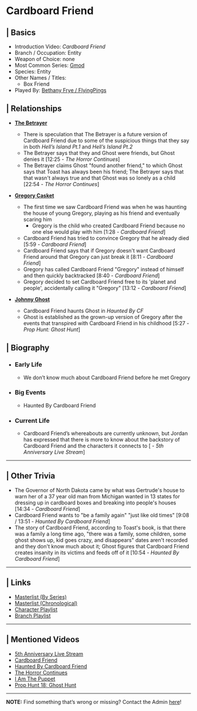 # Cardboard Friend  


## | Basics  
- Introduction Video: *Cardboard Friend*  
- Branch / Occupation: Entity  
- Weapon of Choice: none  
- Most Common Series: [Gmod](6.Series/Gmod.html)  
- Species: Entity  
- Other Names / Titles:   
  - Box Friend  
- Played By: [Bethany Frye / FlyingPings](3.Siblings/3.3.Bethany-Frye-FlyingPings.html)  


## | Relationships  
- [**The Betrayer**](5.Characters/One-Use_Uncommon.html)
  - There is speculation that The Betrayer is a future version of Cardboard Friend due to some of the suspicious things that they say in both *Hell’s Island Pt.1* and *Hell’s Island Pt.2*
   - The Betrayer says that they and Ghost were friends, but Ghost denies it \[12:25 - *The Horror Continues*]
   - The Betrayer claims Ghost "found another friend," to which Ghost says that Toast has always been his friend; The Betrayer says that that wasn't always true and that Ghost was so lonely as a child \[22:54 - *The Horror Continues*]

- [**Gregory Casket**](5.Characters/Gregory_Casket.html)  
  - The first time we saw Cardboard Friend was when he was haunting the house of young Gregory, playing as his friend and eventually scaring him
    - Gregory is the child who created Cardboard Friend because no one else would play with him \[1:28 - *Cardboard Friend*]
  - Cardboard Friend has tried to convince Gregory that he already died \[5:59 - *Cardboard Friend*]
  - Cardboard Friend says that if Gregory doesn't want Cardboard Friend around that Gregory can just break it \[8:11 - *Cardboard Friend*]
  - Gregory has called Cardboard Friend "Gregory" instead of himself and then quickly backtracked \[8:40 - *Cardboard Friend*]
  - Gregory decided to set Cardboard Friend free to its 'planet and people', accidentally calling it "Gregory" \[13:12 - *Cardboard Friend*]

- [**Johnny Ghost**](5.Characters/Johnny_Ghost.html)  
  - Cardboard Friend haunts Ghost in *Haunted By CF*
  - Ghost is established as the grown-up version of Gregory after the events that transpired with Cardboard Friend in his childhood \[5:27 - *Prop Hunt: Ghost Hunt*]


## | Biography  
- ### Early Life  
  - We don’t know much about Cardboard Friend before he met Gregory  
- ### Big Events  
  - Haunted By Cardboard Friend
- ### Current Life  
  - Cardboard Friend’s whereabouts are currently unknown, but Jordan has expressed that there is more to know about the backstory of Cardboard Friend and the characters it connects to \[ - *5th Anniversary Live Stream*]

----

## | Other Trivia  
- The Governor of North Dakota came by what was Gertrude's house to warn her of a 37 year old man from Michigan wanted in 13 states for dressing up in cardboard boxes and breaking into people's houses \[14:34 - *Cardboard Friend*]  
- Cardboard Friend wants to "be a family again" "just like old times" \[9:08 / 13:51 - *Haunted By Cardboard Friend*]   
- The story of Cardboard Friend, according to Toast's book, is that there was a family a long time ago, "there was a family, some children, some ghost shows up, kid goes crazy, and disappears" dates aren't recorded and they don't know much about it; Ghost figures that Cardboard Friend creates insanity in its victims and feeds off of it \[10:54 - *Haunted By Cardboard Friend*]  

----

## | Links  
- [Masterlist \(By Series)](https://docs.google.com/document/d/1P4ZRD6jhglXKt3SsYtIAv_rMaoukohVZo7UtJlB7gJU/edit)  
- [Masterlist \(Chronological)](https://docs.google.com/document/d/13oE9ME_8PNXHDKpw5HVfEFSxjqhHP0kOD7ag5coS6h0/edit)
- [Character Playlist]()  
- [Branch Playlist]()  

----

## | Mentioned Videos
- [5th Anniversary Live Stream](https://youtu.be/6AHnicY1Iq4)
- [Cardboard Friend](https://youtu.be/gHrJoNfyna4)
- [Haunted By Cardboard Friend](https://youtu.be/jG3Iarj08BQ)
- [The Horror Continues](https://youtu.be/YSmqZ0T6Enk)
- [I Am The Puppet](https://youtu.be/NuONWZ-LDQ0)
- [Prop Hunt 18: Ghost Hunt](https://youtu.be/2yVe4fe8lRw)

----

**NOTE:** Find something that’s wrong or missing? Contact the Admin [here](../chapter_2.html)!